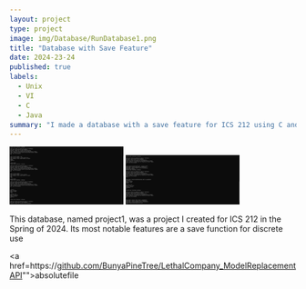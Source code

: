 ```yaml
---
layout: project
type: project
image: img/Database/RunDatabase1.png
title: "Database with Save Feature"
date: 2024-23-24
published: true
labels:
  - Unix
  - VI
  - C
  - Java
summary: "I made a database with a save feature for ICS 212 using C and Java, in a Unix environment."
---
```


<div class="text-center p-4">
  <img width="200px" src="../img/Database/RunDatabase2.png" class="img-thumbnail" >
  <img width="200px" src="../img/Database/RunDatabase3.png" class="img-thumbnail" >


</div>

This database, named project1, was a project I created for ICS 212 in the Spring of 2024. Its most notable features are a save function for discrete use



<a href=https://[github.com/BunyaPineTree/LethalCompany_ModelReplacementAPI](url)"">absolutefile</a>

